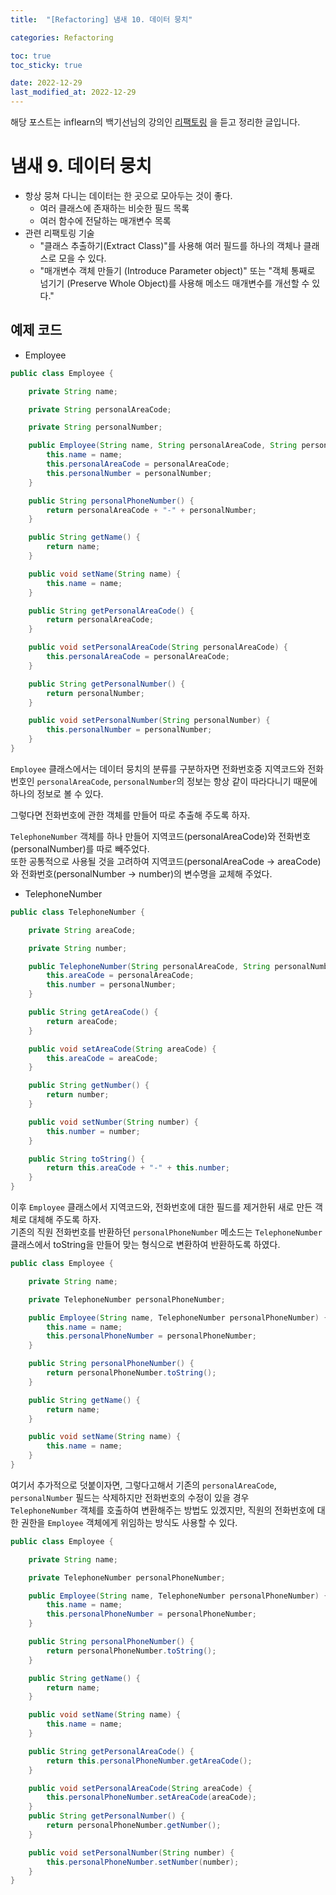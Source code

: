 ```yaml
---
title:  "[Refactoring] 냄새 10. 데이터 뭉치"

categories: Refactoring

toc: true
toc_sticky: true

date: 2022-12-29
last_modified_at: 2022-12-29
---
```


해당 포스트는 inflearn의 백기선님의 강의인 [리팩토링](https://www.inflearn.com/course/%EB%A6%AC%ED%8C%A9%ED%86%A0%EB%A7%81) 을 듣고 정리한 글입니다.

# 냄새 9. 데이터 뭉치

- 항상 뭉쳐 다니는 데이터는 한 곳으로 모아두는 것이 좋다.
  - 여러 클래스에 존재하는 비슷한 필드 목록
  - 여러 함수에 전달하는 매개변수 목록
- 관련 리팩토링 기술
  - "클래스 추출하기(Extract Class)"를 사용해 여러 필드를 하나의 객체나 클래스로 모을 수 있다.
  - "매개변수 객체 만들기 (Introduce Parameter object)" 또는 "객체 통째로 넘기기 (Preserve Whole Object)를 사용해 메소드 매개변수를 개선할 수 있다." 

## 예제 코드

- Employee

```java
public class Employee {

    private String name;

    private String personalAreaCode;

    private String personalNumber;

    public Employee(String name, String personalAreaCode, String personalNumber) {
        this.name = name;
        this.personalAreaCode = personalAreaCode;
        this.personalNumber = personalNumber;
    }

    public String personalPhoneNumber() {
        return personalAreaCode + "-" + personalNumber;
    }

    public String getName() {
        return name;
    }

    public void setName(String name) {
        this.name = name;
    }

    public String getPersonalAreaCode() {
        return personalAreaCode;
    }

    public void setPersonalAreaCode(String personalAreaCode) {
        this.personalAreaCode = personalAreaCode;
    }

    public String getPersonalNumber() {
        return personalNumber;
    }

    public void setPersonalNumber(String personalNumber) {
        this.personalNumber = personalNumber;
    }
}
```

`Employee` 클래스에서는 데이터 뭉치의 분류를 구분하자면 전화번호중 지역코드와 전화번호인 `personalAreaCode`, `personalNumber`의 정보는 항상 같이 따라다니기 때문에 하나의 정보로 볼 수 있다.

그렇다면 전화번호에 관한 객체를 만들어 따로 추출해 주도록 하자.

`TelephoneNumber` 객체를 하나 만들어 지역코드(personalAreaCode)와 전화번호(personalNumber)를 따로 빼주었다.  
또한 공통적으로 사용될 것을 고려하여 지역코드(personalAreaCode -> areaCode)와 전화번호(personalNumber -> number)의 변수명을 교체해 주었다.

- TelephoneNumber

```java
public class TelephoneNumber {

    private String areaCode;

    private String number;

    public TelephoneNumber(String personalAreaCode, String personalNumber) {
        this.areaCode = personalAreaCode;
        this.number = personalNumber;
    }

    public String getAreaCode() {
        return areaCode;
    }

    public void setAreaCode(String areaCode) {
        this.areaCode = areaCode;
    }

    public String getNumber() {
        return number;
    }

    public void setNumber(String number) {
        this.number = number;
    }

    public String toString() {
        return this.areaCode + "-" + this.number;
    }
}
```

이후 `Employee` 클래스에서 지역코드와, 전화번호에 대한 필드를 제거한뒤 새로 만든 객체로 대체해 주도록 하자.  
기존의 직원 전화번호를 반환하던 `personalPhoneNumber` 메소드는 `TelephoneNumber` 클래스에서 toString을 만들어 맞는 형식으로 변환하여 반환하도록 하였다.

```java
public class Employee {

    private String name;

    private TelephoneNumber personalPhoneNumber;

    public Employee(String name, TelephoneNumber personalPhoneNumber) {
        this.name = name;
        this.personalPhoneNumber = personalPhoneNumber;
    }

    public String personalPhoneNumber() {
        return personalPhoneNumber.toString();
    }

    public String getName() {
        return name;
    }

    public void setName(String name) {
        this.name = name;
    }
}
```

여기서 추가적으로 덧붙이자면, 그렇다고해서 기존의 `personalAreaCode`, `personalNumber` 필드는 삭제하지만 전화번호의 수정이 있을 경우  
`TelephoneNumber` 객체를 호출하여 변환해주는 방법도 있겠지만, 직원의 전화번호에 대한 권한을 `Employee` 객체에게 위임하는 방식도 사용할 수 있다.

```java
public class Employee {

    private String name;

    private TelephoneNumber personalPhoneNumber;

    public Employee(String name, TelephoneNumber personalPhoneNumber) {
        this.name = name;
        this.personalPhoneNumber = personalPhoneNumber;
    }

    public String personalPhoneNumber() {
        return personalPhoneNumber.toString();
    }

    public String getName() {
        return name;
    }

    public void setName(String name) {
        this.name = name;
    }

    public String getPersonalAreaCode() {
        return this.personalPhoneNumber.getAreaCode();
    }

    public void setPersonalAreaCode(String areaCode) {
        this.personalPhoneNumber.setAreaCode(areaCode);
    }
    public String getPersonalNumber() {
        return personalPhoneNumber.getNumber();
    }

    public void setPersonalNumber(String number) {
        this.personalPhoneNumber.setNumber(number);
    }
}
```

